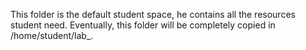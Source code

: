 This folder is the default student space, he contains all the resources student need.
Eventually, this folder will be completely copied in /home/student/lab_<idn>.
